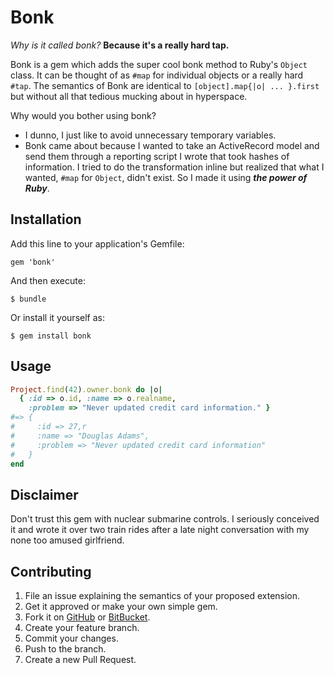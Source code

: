 # Bonk

*Why is it called bonk?* __Because it's a really hard tap.__

Bonk is a gem which adds the super cool bonk method to Ruby's `Object` class.
It can be thought of as `#map` for individual objects or a really hard `#tap`.
The semantics of Bonk are identical to `[object].map{|o| ... }.first` but
without all that tedious mucking about in hyperspace.

Why would you bother using bonk?

- I dunno, I just like to avoid unnecessary temporary variables.
- Bonk came about because I wanted to take an ActiveRecord model and send
them through a reporting script I wrote that took hashes of information. I tried
to do the transformation inline but realized that what I wanted, `#map` for
`Object`, didn't exist. So I made it using ___the power of Ruby___.

## Installation

Add this line to your application's Gemfile:

    gem 'bonk'

And then execute:

    $ bundle

Or install it yourself as:

    $ gem install bonk

## Usage

```ruby
Project.find(42).owner.bonk do |o|
  { :id => o.id, :name => o.realname,
    :problem => "Never updated credit card information." }
#=> {
#     :id => 27,r
#     :name => "Douglas Adams",
#     :problem => "Never updated credit card information"
#   }
end
```

## Disclaimer

Don't trust this gem with nuclear submarine controls. I seriously conceived it
and wrote it over two train rides after a late night conversation with my none
too amused girlfriend.

## Contributing

1. File an issue explaining the semantics of your proposed extension.
1. Get it approved or make your own simple gem.
1. Fork it on [GitHub] or [BitBucket].
2. Create your feature branch.
3. Commit your changes.
4. Push to the branch.
5. Create a new Pull Request.

[GitHub]: https://github.com/nuclearsandwich/bonk
[BitBucket]: http://bitbucket.org/nuclearsandwich/bonk

